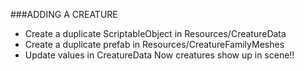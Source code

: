 ###ADDING A CREATURE
- Create a duplicate ScriptableObject in Resources/CreatureData
- Create a duplicate prefab in Resources/CreatureFamilyMeshes
- Update values in CreatureData
Now creatures show up in scene!!
